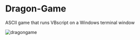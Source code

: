 # Dragon-Game
ASCII game that runs VBscript on a Windows terminal window

![dragongame](https://user-images.githubusercontent.com/859222/207738768-1ab3ecbd-45ca-4aa0-aa71-eb9b7f2bbcdf.jpg)
